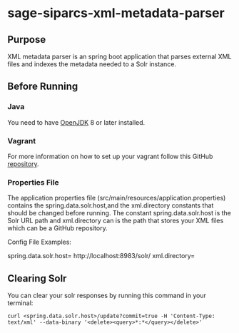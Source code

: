 # sage-siparcs-xml-metadata-parser

## Purpose

XML metadata parser is an spring boot application that parses external XML files and indexes the metadata needed to a Solr instance. 

## Before Running

### Java

You need to have [OpenJDK](https://adoptopenjdk.net/index.html) 8 or later installed.

### Vagrant

For more information on how to set up your vagrant follow this GitHub [repository](https://github.com/NCAR/sage-solr-vagrant.git).

### Properties File

The application properties file (src/main/resources/application.properties) contains the spring.data.solr.host,and the xml.directory constants that should be changed before running. The constant spring.data.solr.host is the Solr URL path and xml.directory can is the path that stores your XML files which can be a GitHub repository.

Config File Examples:

spring.data.solr.host= http://localhost:8983/solr/<core name>
xml.directory= <path to a cloned GitHub repository>

## Clearing Solr 

You can clear your solr responses by running this command in your terminal:
```
curl <spring.data.solr.host>/update?commit=true -H 'Content-Type: text/xml' --data-binary '<delete><query>*:*</query></delete>'
```


